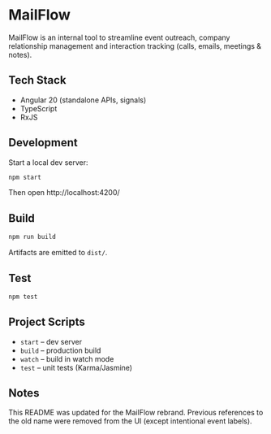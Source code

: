 # MailFlow

MailFlow is an internal tool to streamline event outreach, company relationship management and interaction tracking (calls, emails, meetings & notes).

## Tech Stack
- Angular 20 (standalone APIs, signals)
- TypeScript
- RxJS

## Development

Start a local dev server:
```bash
npm start
```
Then open http://localhost:4200/

## Build
```bash
npm run build
```
Artifacts are emitted to `dist/`.

## Test
```bash
npm test
```

## Project Scripts
- `start` – dev server
- `build` – production build
- `watch` – build in watch mode
- `test` – unit tests (Karma/Jasmine)

## Notes
This README was updated for the MailFlow rebrand. Previous references to the old name were removed from the UI (except intentional event labels).
